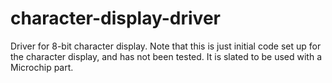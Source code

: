 # character-display-driver
Driver for 8-bit character display. Note that this is just initial code set up for the character display, and has not been tested. It is slated to be used with a Microchip part.
